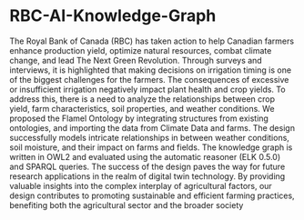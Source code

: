 # RBC-AI-Knowledge-Graph
The Royal Bank of Canada (RBC) has taken action to help Canadian farmers enhance production yield, optimize natural resources, combat climate change, and lead The Next Green Revolution. Through surveys and interviews, it is highlighted that making decisions on irrigation timing is one of the biggest challenges for the farmers. The consequences of excessive or insufficient irrigation negatively impact plant health and crop yields. To address this, there is a need to analyze the relationships between crop yield, farm characteristics, soil properties, and weather conditions. We proposed the Flamel Ontology by integrating structures from existing ontologies, and importing the data from Climate Data and farms. The design successfully models intricate relationships in between weather conditions, soil moisture, and their impact on farms and fields. The knowledge graph is written in OWL2 and evaluated using the automatic reasoner (ELK 0.5.0) and SPARQL queries. The success of the design paves the way for future research applications in the realm of digital twin technology. By providing valuable insights into the complex interplay of agricultural factors, our design contributes to promoting sustainable and efficient farming practices, benefiting both the agricultural sector and the broader society
